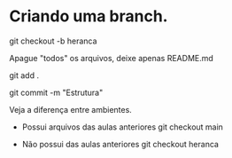 # Criando uma branch. 

git checkout -b heranca

Apague "todos" os arquivos, deixe apenas README.md

git add .

git commit -m "Estrutura"

Veja a diferença entre ambientes.
 - Possui arquivos das aulas anteriores
git checkout main

 - Não possui das aulas anteriores
git checkout heranca